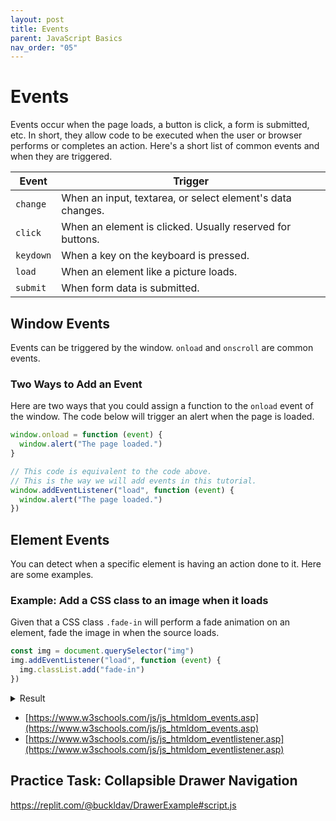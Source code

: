 ```yaml
---
layout: post
title: Events
parent: JavaScript Basics
nav_order: "05"
---
```


# Events

Events occur when the page loads, a button is click, a form is submitted, etc. In short, they allow code to be executed when the user or browser performs or completes an action. Here's a short list of common events and when they are triggered.

| Event     | Trigger                                                    |
| --------- | ---------------------------------------------------------- |
| `change`  | When an input, textarea, or select element's data changes. |
| `click`   | When an element is clicked. Usually reserved for buttons.  |
| `keydown` | When a key on the keyboard is pressed.                     |
| `load`    | When an element like a picture loads.                      |
| `submit`  | When form data is submitted.                               |

## Window Events

Events can be triggered by the window. `onload` and `onscroll` are common events.

### Two Ways to Add an Event

Here are two ways that you could assign a function to the `onload` event of the window. The code below will trigger an alert when the page is loaded.

```javascript
window.onload = function (event) {
  window.alert("The page loaded.")
}

// This code is equivalent to the code above.
// This is the way we will add events in this tutorial.
window.addEventListener("load", function (event) {
  window.alert("The page loaded.")
})
```

## Element Events

You can detect when a specific element is having an action done to it. Here are some examples.

### Example: Add a CSS class to an image when it loads

Given that a CSS class `.fade-in` will perform a fade animation on an element, fade the image in when the source loads.

```javascript
const img = document.querySelector("img")
img.addEventListener("load", function (event) {
  img.classList.add("fade-in")
})
```

<details markdown="block">
  <summary>Result</summary>

##### HTML

```html
<body>
  <h1>How tall are we?</h1>
  <p>The height of this page is 714px.</p>
</body>
```

##### Rendered Content

<img src="https://www.w3schools.com/html/img_girl.jpg" width="300" height="300" class="fade-in">

</details>

- [https://www.w3schools.com/js/js_htmldom_events.asp](https://www.w3schools.com/js/js_htmldom_events.asp)
- [https://www.w3schools.com/js/js_htmldom_eventlistener.asp](https://www.w3schools.com/js/js_htmldom_eventlistener.asp)

## Practice Task: Collapsible Drawer Navigation

https://replit.com/@buckldav/DrawerExample#script.js
